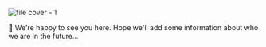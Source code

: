 ![file cover - 1](https://user-images.githubusercontent.com/17102399/136261352-fc06a120-e5f3-435f-a0de-40e4b10d038c.png)

👋 We're happy to see you here. Hope we'll add some information about who we are in the future...
